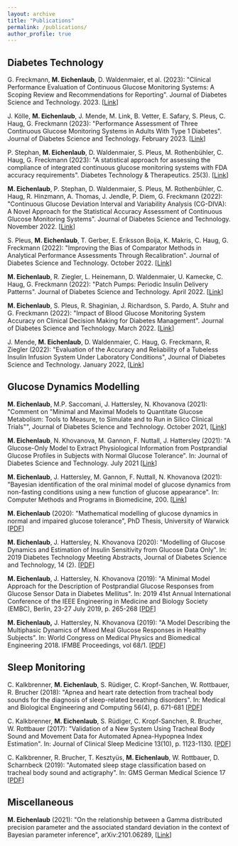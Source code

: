 ```yaml
---
layout: archive
title: "Publications"
permalink: /publications/
author_profile: true
---
```


Diabetes Technology
------
G. Freckmann, **M. Eichenlaub**, D. Waldenmaier, et al. (2023): "Clinical Performance Evaluation of Continuous Glucose Monitoring Systems: A Scoping Review and Recommendations for Reporting". Journal of Diabetes Science and Technology. 2023. \[[Link](https://journals.sagepub.com/doi/full/10.1177/19322968231190941)\]

J. Kölle, **M. Eichenlaub**, J. Mende, M. Link, B. Vetter, E. Safary, S. Pleus, C. Haug, G. Freckmann (2023): "Performance Assessment of Three Continuous Glucose Monitoring Systems in Adults With Type 1 Diabetes". Journal of Diabetes Science and Technology. February 2023. \[[Link](https://journals.sagepub.com/doi/10.1177/19322968231159657)\]

P. Stephan, **M. Eichenlaub**, D. Waldenmaier, S. Pleus, M. Rothenbühler, C. Haug, G. Freckmann (2023): "A statistical approach for assessing the compliance of 
integrated continuous glucose monitoring systems with FDA accuracy requirements". Diabetes Technology & Therapeutics. 25(3). \[[Link](https://www.liebertpub.com/doi/10.1089/dia.2022.0331)\]

**M. Eichenlaub**, P. Stephan, D. Waldenmaier, S. Pleus, M. Rothenbühler, C. Haug, R. Hinzmann, A. Thomas, J. Jendle, P. Diem, G. Freckmann (2022): "Continuous Glucose Deviation Interval and Variability Analysis (CG-DIVA): A Novel Approach for the Statistical Accuracy Assessment of Continuous Glucose Monitoring Systems". Journal of Diabetes Science and Technology. November 2022. \[[Link](https://journals.sagepub.com/doi/10.1177/19322968221134639)\]

S. Pleus, **M. Eichenlaub**, T. Gerber, E. Eriksson Boija, K. Makris, C. Haug, G. Freckmann (2022): "Improving the Bias of Comparator Methods in Analytical Performance Assessments Through Recalibration". Journal of Diabetes Science and Technology. October 2022. \[[Link](https://journals.sagepub.com/doi/10.1177/19322968221133107)\]

**M. Eichenlaub**, R. Ziegler, L. Heinemann, D. Waldenmaier, U. Kamecke, C. Haug, G. Freckmann (2022): "Patch Pumps: Periodic Insulin Delivery Patterns". Journal of Diabetes Science and Technology. April 2022. \[[Link](https://journals.sagepub.com/doi/full/10.1177/19322968221091843)\]

**M. Eichenlaub**, S. Pleus, R. Shaginian, J. Richardson, S. Pardo, A. Stuhr and G. Freckmann (2022): "Impact of Blood Glucose Monitoring System Accuracy on Clinical Decision Making for Diabetes Management". Journal of Diabetes Science and Technology. March 2022. \[[Link](https://journals.sagepub.com/doi/full/10.1177/19322968221080916)\]

J. Mende, **M. Eichenlaub**, D. Waldenmaier, C. Haug, G. Freckmann, R. Ziegler (2022): "Evaluation of the Accuracy and Reliability of a Tubeless Insulin Infusion System Under Laboratory Conditions", Journal of Diabetes Science and Technology. January 2022, \[[Link](https://journals.sagepub.com/doi/full/10.1177/19322968211070815)\]


Glucose Dynamics Modelling
------
**M. Eichenlaub**, M.P. Saccomani, J. Hattersley, N. Khovanova (2021): "Comment on "Minimal and Maximal Models to Quantitate Glucose Metabolism: Tools to Measure, to Simulate and to Run in Silico Clinical Trials"", Journal of Diabetes Science and Technology. October 2021, \[[Link](https://journals.sagepub.com/doi/full/10.1177/19322968211053884)\]

**M. Eichenlaub**, N. Khovanova, M. Gannon, F. Nuttall, J. Hattersley (2021):  "A Glucose-Only Model to Extract Physiological Information from Postprandial Glucose Profiles in Subjects with Normal Glucose Tolerance". In: Journal of Diabetes Science and Technology. July 2021 \[[Link](https://journals.sagepub.com/doi/full/10.1177/19322968211026978#_i22)\]

**M. Eichenlaub**, J. Hattersley, M. Gannon, F. Nuttall, N. Khovanova (2021):  "Bayesian identification of the oral minimal model of glucose dynamics from non-fasting conditions using a new function of glucose appearance". In: Computer Methods and Programs in Biomedicine, 200. \[[Link](https://www.sciencedirect.com/science/article/pii/S0169260720317442)\]

**M. Eichenlaub** (2020): "Mathematical modelling of glucose dynamics in normal and impaired glucose tolerance", PhD Thesis, University of Warwick  \[[PDF](http://manueich.github.io/files/pubs/Thesis_Eichenlaub.pdf)\]

**M. Eichenlaub**, J. Hattersley, N. Khovanova (2020):  "Modelling of Glucose Dynamics and Estimation of Insulin Sensitivity from Glucose Data Only". In: 2019 Diabetes Technology Meeting Abstracts, Journal of Diabetes Science and Technology, 14 (2). \[[PDF](http://manueich.github.io/files/pubs/Glucose_DTM19.pdf)\]

**M. Eichenlaub**, J. Hattersley, N. Khovanova (2019):  "A Minimal Model Approach for the Description of Postprandial Glucose Responses from Glucose Sensor Data in Diabetes Mellitus". In: 2019 41st Annual International Conference of the IEEE Engineering in Medicine and Biology Society (EMBC), Berlin, 23-27 July 2019, p. 265-268 \[[PDF](http://manueich.github.io/files/pubs/Glucose_EMBC19.pdf)\]
	
**M. Eichenlaub,** J. Hattersley, N. Khovanova (2019):  "A Model Describing the Multiphasic Dynamics of Mixed Meal Glucose Responses in Healthy Subjects". In: World Congress on Medical Physics and Biomedical Engineering 2018. IFMBE Proceedings, vol 68/1. \[[PDF](http://manueich.github.io/files/pubs/Glucose_IUPESM18.pdf)\]


Sleep Monitoring
------
C. Kalkbrenner, **M. Eichenlaub**, S. Rüdiger, C. Kropf-Sanchen, W. Rottbauer, R. Brucher (2018): "Apnea and heart rate detection from tracheal body sounds for the diagnosis of sleep-related breathing disorders". In: Medical and Biological Engineering and Computing 56(4), p. 671-681 \[[PDF](http://manueich.github.io/files/pubs/Apnea_MBEC.pdf)\]

C. Kalkbrenner, **M. Eichenlaub**, S. Rüdiger, C. Kropf-Sanchen, R. Brucher, W. Rottbauer (2017): "Validation of a New System Using Tracheal Body Sound and Movement Data for Automated Apnea-Hypopnea Index Estimation". In: Journal of Clinical Sleep Medicine 13(10), p. 1123-1130. \[[PDF](http://manueich.github.io/files/pubs/Apnea_JCSM.pdf)\]

C. Kalkbrenner, R. Brucher, T. Kesztyüs, **M. Eichenlaub**, W. Rottbauer, D. Scharnbeck (2019): "Automated sleep stage classification based on tracheal body sound and actigraphy". In: GMS German Medical Science 17 \[[PDF](http://manueich.github.io/files/pubs/Staging_GMS.pdf)\]

Miscellaneous
------
**M. Eichenlaub** (2021): "On the relationship between a Gamma distributed precision parameter and the associated standard deviation in the context of Bayesian parameter inference", arXiv:2101.06289, \[[Link](https://arxiv.org/abs/2101.06289)\]
